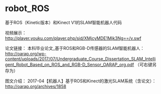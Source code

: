 # robot_ROS
基于ROS（Kinetic版本）和Kinect V1的SLAM智能机器人代码


视频展示：
http://player.youku.com/player.php/sid/XMjcyMDE1Mjk3Ng==/v.swf

论文链接：
本科毕业论文_基于ROS和RGB-D传感器的SLAM智能机器人： http://oarap.org/wp-content/uploads/2017/07/Undergraduate_Course_Dissertation_SLAM_Intelligent_Robot_Based_on_ROS_and_RGB-D_Sensor_OARAP_org.pdf （可右键另存为）

图文介绍：
2017-04【机器人】基于ROS和Kinect的激光SLAM系统（含论文）： http://oarap.org/archives/1858
